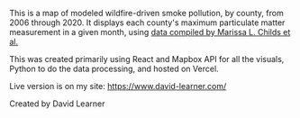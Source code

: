<p>This is a map of modeled wildfire-driven smoke pollution, by county, from 2006 through 2020.
    It displays each county's maximum particulate matter measurement in a given month, using 
    <a href="https://github.com/echolab-stanford/daily-10km-smokePM" target="_blank" rel="noreferrer">
        data compiled by Marissa L. Childs et al.</a></p>
This was created primarily using React and Mapbox API for all the visuals, Python to do the data processing, and hosted on Vercel.

Live version is on my site: https://www.david-learner.com/


Created by David Learner
